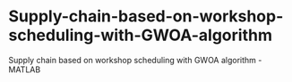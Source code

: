 # Supply-chain-based-on-workshop-scheduling-with-GWOA-algorithm
Supply chain based on workshop scheduling with GWOA algorithm - MATLAB
